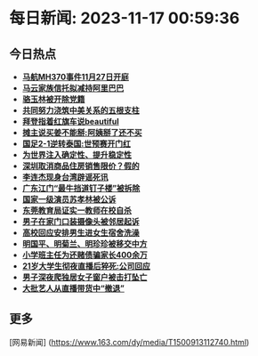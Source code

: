 
# 每日新闻: 2023-11-17 00:59:36
## 今日热点

- **[马航MH370事件11月27日开庭](https://www.163.com/search?keyword=%E9%A9%AC%E8%88%AAMH370%E4%BA%8B%E4%BB%B611%E6%9C%8827%E6%97%A5%E5%BC%80%E5%BA%AD)**
- **[马云家族信托拟减持阿里巴巴](https://www.163.com/search?keyword=%E9%A9%AC%E4%BA%91%E5%AE%B6%E6%97%8F%E4%BF%A1%E6%89%98%E6%8B%9F%E5%87%8F%E6%8C%81%E9%98%BF%E9%87%8C%E5%B7%B4%E5%B7%B4)**
- **[骆玉林被开除党籍](https://www.163.com/search?keyword=%E9%AA%86%E7%8E%89%E6%9E%97%E8%A2%AB%E5%BC%80%E9%99%A4%E5%85%9A%E7%B1%8D)**
- **[共同努力浇筑中美关系的五根支柱](https://www.163.com/search?keyword=%E5%85%B1%E5%90%8C%E5%8A%AA%E5%8A%9B%E6%B5%87%E7%AD%91%E4%B8%AD%E7%BE%8E%E5%85%B3%E7%B3%BB%E7%9A%84%E4%BA%94%E6%A0%B9%E6%94%AF%E6%9F%B1)**
- **[拜登指着红旗车说beautiful](https://www.163.com/search?keyword=%E6%8B%9C%E7%99%BB%E6%8C%87%E7%9D%80%E7%BA%A2%E6%97%97%E8%BD%A6%E8%AF%B4beautiful)**
- **[摊主说买姜不能掰:阿姨掰了还不买](https://www.163.com/search?keyword=%E6%91%8A%E4%B8%BB%E8%AF%B4%E4%B9%B0%E5%A7%9C%E4%B8%8D%E8%83%BD%E6%8E%B0+%E9%98%BF%E5%A7%A8%E6%8E%B0%E4%BA%86%E8%BF%98%E4%B8%8D%E4%B9%B0)**
- **[国足2-1逆转泰国:世预赛开门红](https://www.163.com/search?keyword=%E5%9B%BD%E8%B6%B32-1%E9%80%86%E8%BD%AC%E6%B3%B0%E5%9B%BD+%E4%B8%96%E9%A2%84%E8%B5%9B%E5%BC%80%E9%97%A8%E7%BA%A2)**
- **[为世界注入确定性、提升稳定性](https://www.163.com/search?keyword=%E4%B8%BA%E4%B8%96%E7%95%8C%E6%B3%A8%E5%85%A5%E7%A1%AE%E5%AE%9A%E6%80%A7%E3%80%81%E6%8F%90%E5%8D%87%E7%A8%B3%E5%AE%9A%E6%80%A7)**
- **[深圳取消商品住房销售限价？假的](https://www.163.com/search?keyword=%E6%B7%B1%E5%9C%B3%E5%8F%96%E6%B6%88%E5%95%86%E5%93%81%E4%BD%8F%E6%88%BF%E9%94%80%E5%94%AE%E9%99%90%E4%BB%B7%EF%BC%9F%E5%81%87%E7%9A%84)**
- **[李连杰现身台湾辟谣死讯](https://www.163.com/search?keyword=%E6%9D%8E%E8%BF%9E%E6%9D%B0%E7%8E%B0%E8%BA%AB%E5%8F%B0%E6%B9%BE%E8%BE%9F%E8%B0%A3%E6%AD%BB%E8%AE%AF)**
- **[广东江门“最牛挡道钉子楼”被拆除](https://www.163.com/search?keyword=%E5%B9%BF%E4%B8%9C%E6%B1%9F%E9%97%A8%E2%80%9C%E6%9C%80%E7%89%9B%E6%8C%A1%E9%81%93%E9%92%89%E5%AD%90%E6%A5%BC%E2%80%9D%E8%A2%AB%E6%8B%86%E9%99%A4)**
- **[国家一级演员苏孝林被公诉](https://www.163.com/search?keyword=%E5%9B%BD%E5%AE%B6%E4%B8%80%E7%BA%A7%E6%BC%94%E5%91%98%E8%8B%8F%E5%AD%9D%E6%9E%97%E8%A2%AB%E5%85%AC%E8%AF%89)**
- **[东莞教育局证实一教师在校自杀](https://www.163.com/search?keyword=%E4%B8%9C%E8%8E%9E%E6%95%99%E8%82%B2%E5%B1%80%E8%AF%81%E5%AE%9E%E4%B8%80%E6%95%99%E5%B8%88%E5%9C%A8%E6%A0%A1%E8%87%AA%E6%9D%80)**
- **[男子在家门口装摄像头被邻居起诉](https://www.163.com/search?keyword=%E7%94%B7%E5%AD%90%E5%9C%A8%E5%AE%B6%E9%97%A8%E5%8F%A3%E8%A3%85%E6%91%84%E5%83%8F%E5%A4%B4%E8%A2%AB%E9%82%BB%E5%B1%85%E8%B5%B7%E8%AF%89)**
- **[高校回应安排男生进女生宿舍洗澡](https://www.163.com/search?keyword=%E9%AB%98%E6%A0%A1%E5%9B%9E%E5%BA%94%E5%AE%89%E6%8E%92%E7%94%B7%E7%94%9F%E8%BF%9B%E5%A5%B3%E7%94%9F%E5%AE%BF%E8%88%8D%E6%B4%97%E6%BE%A1)**
- **[明国平、明菊兰、明珍珍被移交中方](https://www.163.com/search?keyword=%E6%98%8E%E5%9B%BD%E5%B9%B3%E3%80%81%E6%98%8E%E8%8F%8A%E5%85%B0%E3%80%81%E6%98%8E%E7%8F%8D%E7%8F%8D%E8%A2%AB%E7%A7%BB%E4%BA%A4%E4%B8%AD%E6%96%B9)**
- **[小学班主任为还赌债骗家长400余万](https://www.163.com/search?keyword=%E5%B0%8F%E5%AD%A6%E7%8F%AD%E4%B8%BB%E4%BB%BB%E4%B8%BA%E8%BF%98%E8%B5%8C%E5%80%BA%E9%AA%97%E5%AE%B6%E9%95%BF400%E4%BD%99%E4%B8%87)**
- **[21岁大学生彻夜直播后猝死:公司回应](https://www.163.com/search?keyword=21%E5%B2%81%E5%A4%A7%E5%AD%A6%E7%94%9F%E5%BD%BB%E5%A4%9C%E7%9B%B4%E6%92%AD%E5%90%8E%E7%8C%9D%E6%AD%BB+%E5%85%AC%E5%8F%B8%E5%9B%9E%E5%BA%94)**
- **[男子深夜爬独居女子窗户被击打坠亡](https://www.163.com/search?keyword=%E7%94%B7%E5%AD%90%E6%B7%B1%E5%A4%9C%E7%88%AC%E7%8B%AC%E5%B1%85%E5%A5%B3%E5%AD%90%E7%AA%97%E6%88%B7%E8%A2%AB%E5%87%BB%E6%89%93%E5%9D%A0%E4%BA%A1)**
- **[大批艺人从直播带货中“撤退”](https://www.163.com/search?keyword=%E5%A4%A7%E6%89%B9%E8%89%BA%E4%BA%BA%E4%BB%8E%E7%9B%B4%E6%92%AD%E5%B8%A6%E8%B4%A7%E4%B8%AD%E2%80%9C%E6%92%A4%E9%80%80%E2%80%9D)**

## 更多
[网易新闻] (https://www.163.com/dy/media/T1500913112740.html)
